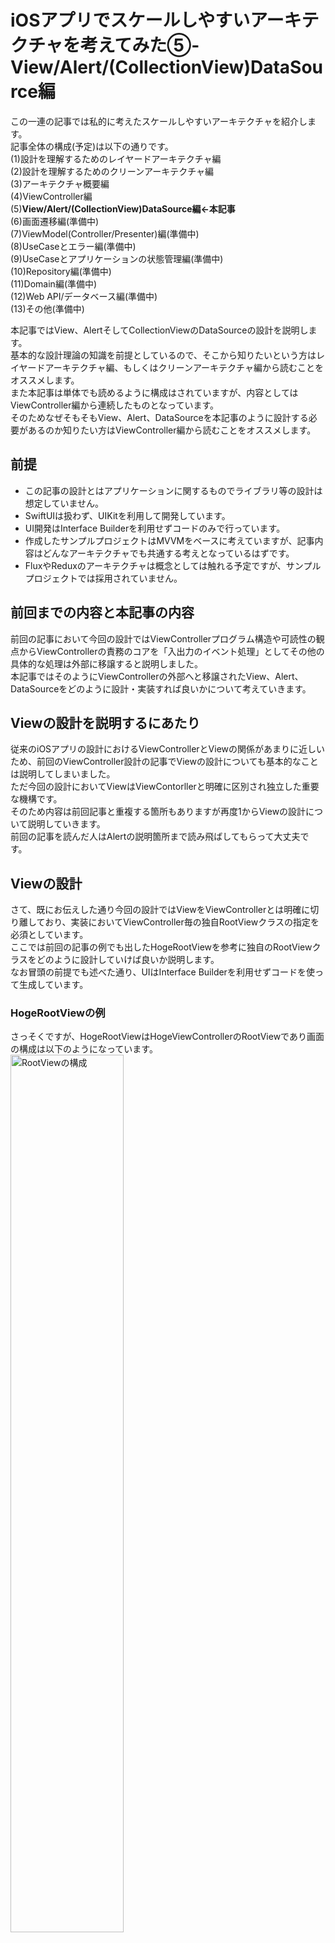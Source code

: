 # iOSアプリでスケールしやすいアーキテクチャを考えてみた⑤-View/Alert/(CollectionView)DataSource編

この一連の記事では私的に考えたスケールしやすいアーキテクチャを紹介します。  
記事全体の構成(予定)は以下の通りです。  
(1)設計を理解するためのレイヤードアーキテクチャ編  
(2)設計を理解するためのクリーンアーキテクチャ編  
(3)アーキテクチャ概要編  
(4)ViewController編  
(5)**View/Alert/(CollectionView)DataSource編←本記事**  
(6)画面遷移編(準備中)  
(7)ViewModel(Controller/Presenter)編(準備中)  
(8)UseCaseとエラー編(準備中)  
(9)UseCaseとアプリケーションの状態管理編(準備中)  
(10)Repository編(準備中)  
(11)Domain編(準備中)  
(12)Web API/データベース編(準備中)  
(13)その他(準備中)  

本記事ではView、AlertそしてCollectionViewのDataSourceの設計を説明します。  
基本的な設計理論の知識を前提としているので、そこから知りたいという方はレイヤードアーキテクチャ編、もしくはクリーンアーキテクチャ編から読むことをオススメします。  
また本記事は単体でも読めるように構成はされていますが、内容としてはViewController編から連続したものとなっています。  
そのためなぜそもそもView、Alert、DataSourceを本記事のように設計する必要があるのか知りたい方はViewController編から読むことをオススメします。


## 前提
- この記事の設計とはアプリケーションに関するものでライブラリ等の設計は想定していません。  
- SwiftUIは扱わず、UIKitを利用して開発しています。  
- UI開発はInterface Builderを利用せずコードのみで行っています。    
- 作成したサンプルプロジェクトはMVVMをベースに考えていますが、記事内容はどんなアーキテクチャでも共通する考えとなっているはずです。  
- FluxやReduxのアーキテクチャは概念としては触れる予定ですが、サンプルプロジェクトでは採用されていません。  

## 前回までの内容と本記事の内容
前回の記事において今回の設計ではViewControllerプログラム構造や可読性の観点からViewControllerの責務のコアを「入出力のイベント処理」としてその他の具体的な処理は外部に移譲すると説明しました。  
本記事ではそのようにViewControllerの外部へと移譲されたView、Alert、DataSourceをどのように設計・実装すれば良いかについて考えていきます。  

## Viewの設計を説明するにあたり
従来のiOSアプリの設計におけるViewControllerとViewの関係があまりに近しいため、前回のViewController設計の記事でViewの設計についても基本的なことは説明してしまいました。    
ただ今回の設計においてViewはViewContorllerと明確に区別され独立した重要な機構です。  
そのため内容は前回記事と重複する箇所もありますが再度1からViewの設計について説明していきます。      
前回の記事を読んだ人はAlertの説明箇所まで読み飛ばしてもらって大丈夫です。    

## Viewの設計
さて、既にお伝えした通り今回の設計ではViewをViewControllerとは明確に切り離しており、実装においてViewController毎の独自RootViewクラスの指定を必須としています。  
ここでは前回の記事の例でも出したHogeRootViewを参考に独自のRootViewクラスをどのように設計していけば良いか説明します。  
なお冒頭の前提でも述べた通り、UIはInterface Builderを利用せずコードを使って生成しています。   


### HogeRootViewの例
さっそくですが、HogeRootViewはHogeViewControllerのRootViewであり画面の構成は以下のようになっています。    
<img src="https://github.com/kokotata421/architetcture_theory/blob/main/Chapter5(View%7CAlert)/Images/RootViewの構成.png" alt="RootViewの構成" width=60% > 

実装も以下に記載します。  
```
protocol AppView: UIView {
    func setup()
}

final class HogeRootView: UIView, AppView {
    private(set) lazy var hogeLabel: UILabel = {
        let label: UILabel = .init(frame:.zero)
        label.translatesAutoresizingMaskIntoConstraints = false
        self.addSubview(label)
        NSLayoutConstraint.activate([
            label.centerYAnchor
                .constraint(equalTo: self.safeAreaLayoutGuide.centerYAnchor),
            label.centerXAnchor
                .constraint(equalTo: self.safeAreaLayoutGuide.centerXAnchor),
            label.heightAnchor.constraint(equalToConstant: 300),
            label.widthAnchor.constraint(equalTo: self.safeAreaLayoutGuide.widthAnchor, multiplier: 0.6)
        ])
        label.text = """
                    Hoge
                    Hoge Hoge
                    Hoge Hoge Hoge
                    Hoge Hoge Hoge Hoge ...
                    Hoge Infinity!
                    """
        
        label.numberOfLines = 0
        return label
    }()
    
    private(set) lazy var hogeViewColorChangeButton: UIButton = {
        let button: UIButton = .init(frame:.zero)
        button.translatesAutoresizingMaskIntoConstraints = false
        self.addSubview(button)
        NSLayoutConstraint.activate([
            button.topAnchor
                .constraint(equalTo: self.hogeLabel.bottomAnchor, constant: 15),
            button.centerXAnchor
                .constraint(equalTo: self.safeAreaLayoutGuide.centerXAnchor),
            button.heightAnchor.constraint(equalToConstant: 50),
            button.widthAnchor.constraint(equalToConstant: 200)
        ])
        
        return button
    }()
    
    override init(frame:CGRect) {
        super.init(frame: frame)
    }
    
    required init?(coder: NSCoder) {
        fatalError("init(coder:) has not been implemented")
    }
    
    
    func setup() {
        _ = self.hogeLabel
        _ = self.hogeViewColorChangeButton
    }
    
    func setColorMode(lightMode: Bool) {
        if lightMode {
            self.backgroundColor = .white
            self.hogeLabel.textColor = .black
            self.hogeViewColorChangeButton.backgroundColor = .lightGray
            self.hogeViewColorChangeButton.setTitle("Hoge Dark Mode!!!",
                                                    for: .normal)
            self.hogeViewColorChangeButton.setTitleColor(.black, for: .normal)
        } else {
            self.backgroundColor = .black
            self.hogeLabel.textColor = .white
            self.hogeViewColorChangeButton.backgroundColor = .darkGray
            self.hogeViewColorChangeButton.setTitle("Hoge Light Mode!!!",
                                                    for: .normal)
            self.hogeViewColorChangeButton.setTitleColor(.white, for: .normal)
        }
    }
}

```

最初に今回のケースの概要について簡単に説明をしておきます。  
#### ViewControllerのジェネリクスに自身のRootViewクラスを指定する
まず今回のViewの独立にあたり以下のようなViewControllerを基底クラスとして利用しています。(以下のコードではRootViewに関係のある箇所のみ抽出しています。)  
```
class ViewController<View: AppView>: UIViewController {
    var rootView: View {
        return self.view as! View
    }
    ...
        
    final override func loadView() {
        self.view = View()
        self.rootView.setup()
    }
    
}
```
指定したRootViewクラスのインスタンスにはrootViewプロパティからアクセス可能です。  

今回のHogeRootViewに対応するHogeViewControllerは
```
class HogeViewController: ViewController<HogeRootView> {
   ...
}
```
というように定義しています。  
またこれは後ほど詳しく説明しますが、RootViewクラスのインスタンスはloadView()メソッド内で生成して、自身のviewプロパティに代入しています。  
#### RootViewクラスはAppViewプロトコルに準拠する
次にHogeRootViewのコード冒頭に書かれているAppViewプロトコルについてです。  
このAppViewは各ViewControllerのRootViewであることを明示するためのプロトコルであり、RootViewとなるViewはこのプロトコルに準拠している必要があります。  
そして各RootViewでセットアップ処理を行いたい場合はこのAppViewプロトコルのsetup()メソッドにその処理を実装します。  
今回の例ではsetup()メソッド内でhogeLabelとhogeViewColorChangeButtonにアクセスして、両UIコンポーネントの遅延生成処理を発動させています。  
ちなみに先の基底ViewControllerクラスを見たらわかる通り、このsetup()メソッドはViewControllerのloadView()メソッド内で呼ばれます。  

#### HogeRootViewのsetColorMode(lightMode: Bool)メソッド 
この画面ではhogeViewColorChangeButtonにタップすることで画面全体の色を変えられる仕様になっており、setColorMode(lightMode: Bool)はその色の変更を実行するメソッドとなります。  
今回のようにViewをViewControllerから切り離した設計では、Viewに関する処理のメソッドは全てViewクラスに定義・実装していくことになります。  

### View設計の基本
HogeRootViewの例をみて大体わかったと思いますが、ViewControllerから切り離されたRootViewではViewの宣言、生成処理(Interface Builderを利用していない場合)、View全体の初期化処理、Viewの操作処理、とViewに関わるあらゆる定義と実装がなされることになります。  
そしてこれらをRootViewに定義・実装する際には、特に特別な工夫は必要ありません。    
RootViewからの入力イベントは全てViewController側で管理するので、RootView自体は各Viewコンポーネントの出力に特化しており責務もデータフローも単純です。  
そのため構造としての複雑性は非常に低く、責務をただ順々に書き連ねても開発で問題が起こることはないと思います。  
あえて何かいうならば、一般的な感覚でいうと責務を書き連ねる順番は「宣言(生成処理)->View全体の初期化->Viewの操作メソッド」が妥当であるということぐらいでしょうか。  

### View設計における注意点
上記の通りViewの設計については基本的な責務さえ理解しているだけで十分です。  
ただそれでも2点ほど留意しておきたい点があるのでここではそれらについて説明します。

#### RootViewでは初期化時にデータを渡さない
既に示した基底ViewControllerを見てもわかる通り、ViewController内でRootViewは一切のパラメータなしで初期化されています。  
基底ViewControllerクラスがこのように設計されていることにより全てのRootViewで初期化時のデータの受け渡しができなくなるわけですが、それが原因で何か問題が起きたりしないでしょうか。　　
  
結論を先に言うと、私は大丈夫だと思っています。  
先ほども述べた通りRootView責務は各Viewコンポーネントの出力に特化していて、通常その出力はViewController側のイベントをトリガーに発生します。  
そのためViewに外部からのデータが必要な場合にはViewControllerの出力イベントに合わせて、ViewControllerから渡せば十分要件を満たすことが可能です。  
Viewの初期状態に必要なデータもViewの初期化時ではなくViewControllerのviewDidLoad()メソッドを介したタイミングで行えば問題ないと思います。  

もし各RootViewの初期化時のデータ受け渡しを許すのならば、その初期化のパターンに様々なケースが想定されるため汎用性のあるViewControllerとViewを切り離した設計を考えるのは非常に難しくなります。  
なので今回のRootViewの設計では初期化時のデータ受け渡しを不可で固定することで、単一の基底ViewControllerクラスのみによってあらゆるViewControllerとViewの切り離しを可能にしています。  

#### init(frame:CGRect)の実装が必須
基底ViewControllerではプログラム上RootViewを
```
self.view = View() 
```
とパラメーター無しで生成していますが、実際にはこのRootViewの生成処理内部では`init(frame:CGRect)`を利用しているようです。  
そのため各RootViewクラスでは`init(frame:CGRect)`を実装する必要があります。  

## Alertの設計
ここからはAlertの設計について説明していきます。  
最初にデフォルトAlertの開発を踏まえながら、今回のAlert設計に当たって解決すべき問題点を確認します。  

### デフォルトAlertの問題点
私はアプリ設計の観点からデフォルトAlertには以下3点の問題点があると考えています。  
1. 表示するために必要な設定データが多くプログラムが命令的
2. アプリの機能との連携が見えづらい
3. データフローが複雑になる

なんのことを言っているか大体検討がついている点もあるかと思いますが、以下ではそれぞれについて簡単に説明します。  
#### 1.表示するために必要な設定が多くプログラムが命令的
これは一般的に認識されている問題なので、想像するのは難しくないと思います。    
デフォルトAlertの実装では、**Alert自身のタイトル、メッセージ、スタイルの設定**,**各アクションボタンのタイトル、スタイル、そしてタップ時の処理の設定**と、その表示のために様々なデータの設定とメソッドの呼び出しを行う必要があります。  
なのでAlertを一つ表示するだけでもそれなりの量、かつその記述スタイルは命令的であるため、ViewControllerの肥大化および可読性の低下の一因となってしまっています。  

以下では簡単なデフォルトAlertの実装例を示しておきます。  
```
 // dataはPresenterから渡された引数とする

   let alert: UIAlertController = UIAlertController(title: "データの保存確認",
                                                    message: "データを保存してもいいですか？",
                                                    preferredStyle:  UIAlertControllerStyle.Alert)
    let defaultAction: UIAlertAction = UIAlertAction(title: "OK",
                                                     style: UIAlertActionStyle.Default, 
                                                     handler: { (action: UIAlertAction!) -> Void in
                                                        presenter.save(data)
                                                     })
    let cancelAction: UIAlertAction = UIAlertAction(title: "キャンセル",
                                                    style: UIAlertActionStyle.Cancel,
                                                    handler:nil)
    
    alert.addAction(cancelAction)
    alert.addAction(defaultAction)

    viewController.present(alert, animated: true, completion: nil)
```

#### 2.アプリ機能との連携が見えづらい
1で見たようにデフォルトAlertではその表示のため色々とデータを設定していきますが、それら設定データの情報はとても細かく、開発者はそのAlertが何をしているのか理解するためにコードを丁寧に読んでいく必要があります。  

Alertの読解がこのように面倒な原因として、プログラム上にそのAlertのコンテクストが明示されていないことがあります。   
個々のAlertは必ずアプリ内の特定のモジュールと対応しています。  
例えば「写真アイテム取得失敗の対応を促す」ためのAlert、「決済前の意思確認」のためのAlert、「ログインする必要があることを知らせる」ためのAlert等です。  
プログラムを読む上でこうしたコンテクストを最初に確認できるようになっているならば、その可読性は高くなります。  

もちろんAlertがUIKitフレームワークの一部であることを考えると、デフォルトAlertがアプリの機能面と切り離されていることはしょうがないことです。    
しかしアプリケーションの設計という観点考えると、Alertとアプリ機能とのつながりが可視化されるようにAlertを再構築する必要があると思います。   

#### 3.データフローが複雑になる
「設計を理解するためのクリーンアーキテクチャ」編でデータフローのわかりやすさはそのままプログラムのわかりやすさに直結すると説明しました。    
そのため「ViewController」編でもViewControllerの「入力データフロー」と「出力データフロー」が区別されるように設計していました。      
しかし、デフォルトAlertではその表示(出力)箇所でタップ時の処理(入力)も定義するので、出力と入力のデータフローを切り離すことができません。         
これは言ってみれば、異なるベクトルを持つデータフローが入れ子構造になっている状態です。    
通常であればViewからの入力は`func addTarget(_ target: Any?, action: Selector, for controlEvents: UIControl.Event)`等を利用してViewの出力とは切り離された形で行われますが、Alertの場合は出力とともに入力も定義するので実質的に入力処理が出力処理に内包されている構造となっています。  
デフォルトAlertが持つこのようなデータフローの複雑性は、プログラムの流れを追うことを難しくしています。   

ちなみにここで指摘されている「表示(出力)箇所でタップ時の処理(入力)を定義する」性質はSwiftUIのAlertも同様に持っていますが、そちらでは特に問題は起きません。　
この違いにはSwift UIのViewとUIKitのViewControllerのアプリ上での立ち位置が関係しているのですが、それについては後ほど補論にて説明します。  

### デフォルトAlertの問題を解決していく
さて、それでは上記の問題に対して解決策を提案していこうと思いますが、ただその前に今回のAlert設計ではViewControllerの外部に委譲されているという大前提があるため、まずその外部化をどうやって実現方法から説明していきます。  

#### ViewControllerの代理でAlertの表示を行うAlertClient
本記事ではViewControllerの代理としてAlertの表示を行うコンポーネントをAlertClientとします。  
AlertClientの基本的な構造はRouterと同じで、AlertClientにViewControllerを渡してそちら側でAlert表示の実装を行います。  
これはAlertの表示が技術的にはViewControllerの`present(_:animated:completion:)`メソッド、すなわち遷移処理によって実行されていることを考えればわかると思います。    

しかし、技術的には同類でもやはりサービスの観点からいうと「遷移」と「アラートの表示」は異なっているべきです。    
そのためAlertの表示を行うコンポーネントをAlertClientとしてRouterと区別しているわけですが、本記事が提案する設計ではAlertClientはAlertClientTypeプロトコルに準拠する形式でAlert表示処理を実装します。      
以下はAlertClientTypeプロトコルのAlertの表示に関する定義です。(AlertClientTypeプロトコルの定義全体は後ほど示します。)　　

```
protocol AlertClientType: AnyObject {
    associatedtype Action: AlertActionType
    init(viewController: UIViewController)
    
    func show(strategy: AlertStrategy<Action>,
              animated: Bool,
              completion: (() -> Void)?)
   ...
```
AlertClientはこの`show(strategy: AlertStrategy<Action>, animated: Bool, completion: (() -> Void)?)`メソッドの呼び出しによってAlertを表示しますが、このメソッドはViewControllerでAlertを表示する際のpresentメソッドと非常によく似ているためiOS開発者は特に違和感なく利用することができると思います。  
```
func present(_ viewControllerToPresent: UIViewController, 
             animated flag: Bool, 
             completion: (() -> Void)? = nil)
```
ただAlertClientTypeとそのshowメソッドで宣言、定義されている**AlertStrategy**、**Action: AlertActionType**は本設計で独自に定義している型です。  
これらの型については先に示したAlertの問題群の解決と不可分であるため、後ほどそれらとともに説明していきます。  
とりあえずここでは**AlertStrategy**、**Action: AlertActionType**という独自型を利用しながら、AlertClientTypeのshowメソッドでAlertを表示していることだけ理解してもらえれば十分です。  

#### 「1.表示するために必要な設定が多くプログラムが命令的」問題の解決
まずAlertの表示プログラムが煩雑になってしまう問題は、先で紹介したAlertStrategy型によって解決します。  
以下その定義です。  
```
struct AlertStrategy<Action: AlertActionType> {
    var title: String
    var message: String
    var actions: [Action]
    var style: AlertStyle
}

enum AlertStyle {
    case actionSheet
    case alert
}

extension AlertStrategy: Error {}
```
AlertStategyは簡単に言えば、Alertに関する煩雑なデータ群を一括で操作するラッパーオブジェクトと言えます。
これはAlertの設計においてよく取られるアプローチであるため目新しくはないと思いますが、やはりそれだけに非常に便利な手法であり、このAlertStrategyを利用することで煩雑なデータ操作は全てAlertの内部で実装されるため、Alertを表示する側で意識することはなくなります。  

しかしAlertStategyが通常のAlertデータのラッパーオブジェクトと異なる点としては、ジェネリクスとして`Action: AlertActionType`を利用していることでしょうか。  
この`Action: AlertActionType`はAlertのモジュール化、および入出力データフローの切り離しを可能にしているのですが、それについては後ほどまた説明します。  

ちなみに`enum AlertStyle`はUIKitの`UIAlertController.Style`型と同義なのですが、わざわざ自作で定義し直しているのはAlertStrategy型はその性質上ViewModel等でも利用するためUIKitの型に依存した設計にしたくなかったからです。  
AlertのUI側では以下のように`UIAlertController.Style`を拡張して`enum AlertStyle`から`UIAlertController.Style`型を生成できるように定義しています。  
```
extension UIAlertController.Style {
    init(style: AlertStyle) {
        switch style {
        case .alert:
            self = .alert
        case .actionSheet:
            self = .actionSheet
        }
    }
}
```

また`extension AlertStrategy: Error {}`とAlertStrategy型をErrorプロトコルに準拠させているのも、その性質上Result型のFailure型として扱われる場合があるためです。  

#### 「2.アプリ機能との連携が見えづらい」問題の解決
既に簡単に触れましたが、今回の設計ではAlertActionTypeプロトコルを使ってアプリ固有の機能に合わせたAlertのモジュール化を実現しています。  
AlertActionTypeとそれに関連する定義は以下の通りです。  
```
protocol AlertActionType: Equatable {
    var title: String { get }
    var style: AlertActionStyle { get }
}


enum AlertActionStyle {
    case `default`
    case cancel
    case destructive
}
```
AlertActionTypeの`var title: String`はAlertボタンのタイトルなる文字列、`var style: AlertActionStyle `はAlertボタンのスタイルを指し、これは`UIAlertAction.Style`と同じ役割を持っています。  

アプリ内でAlertを表示したい場合には、そのアラート表示に関わる機能や状況が明示されるようなAlertActionTypeの実体型を定義します。  
例えば今回のサンプルプロジェクトでは写真アイテムの取得失敗時にアラートを表示するのですが、その実装のためにAlertActionTypeに準拠したFetchPhotoErrorAction型を定義・実装しています。  
```
enum FetchPhotoErrorAction: String, AlertActionType {
    case retry = "Retry"
    case cancel = "Cancel"
    case setting = "Setting"
    case signIn = "Sign In"
    case none = "Confirm"
    
    var title: String {
        return self.rawValue
    }
    
    var style: AlertActionStyle {
        return self == .cancel ? .cancel : .default
    }
}
```

このようにAlertActionTypeを使うと、Alertの機能毎に開発をしていくことになるので、アプリの仕様との親和性はとても高くなります。  
また実際にAlertを利用するプログラムでは`AlertClient<FetchPhotoErrorAction>`や`AlertStrategy<FetchPhotoErrorAction>`等、AlertActionTypeの実態型を明示したAlertコンポーネントを宣言する必要があるため、開発者は利用されているAlertコンポーネントの型名を確認すればそのコンテクストを把握できます。  

ちなみに基本的にAlertActionTypeの実体型は上記のようにEnumで定義し、ユーザーがAlertに対して取りうる手段をcaseとして宣言していくのが良いと思います。    
また`UIAlertAction.Style`と同義であるにも関わらず、わざわざAlertActionStyle型を独自定義しているのは先程のAlertStyleと同じ理由です。  
AlertActionStyle型もUI側でUIAlertAction.Styleへ変換できるように拡張実装を行なっています。  
```
extension UIAlertAction.Style {
    init(style: AlertActionStyle) {
        switch style {
        case .default:
            self = .default
        case .cancel:
            self = .cancel
        case .destructive:
            self = .destructive
        }
    }
}
```

> 補足:  
> 例で示した`AlertClient<FetchPhotoErrorAction>`を見てもわかるとおり、AlertClientコンポーネントがモジュール化をジェネリクスで実現しているということは、ViewControllerで複数のAlertモジュールを利用したい場合にはその数だけAlertClientコンポーネントを宣言する必要があるということです。  
> これは一見すると冗長に思えますが、これで良いのでしょうか。      
>   
> 結論だけいうとこれで良いです。  
> プログラムには冗長さがあえて必要な場合がありますが、このケースがまさにそれです。  
> AlertClientのジェネリクスはそのAlertのコンテクストを伝える役割を担っており、もしAlertClientを集約化するためにジェネリクスを消去したならばそのコンテクストも失われてしまいます。  
> インスタンスの型が`AlertClient<FetchPhotoErrorAction>`であれば、それだけで「写真取得失敗時の」Alert表示コンポーネントであることが伝わりますが、`AlertClient`のみだとAlertを表示すること以外何もわからず開発者はその"概要"を把握するためにプログラムの”詳細”を読む必要があります。  
> アプリケーション開発では機械上で動くプロダクトを作っているわけですが、その開発においてプログラムを読むのは結局"人"です。  
> そのため人が読むことを考えてあえて冗長でも具体性を持ったプログラムを実装する判断はスケールしやすい設計を考える上でとても重要です。  
> 
> またこの後説明しますが、今回のケースではAlertClientコンポーネントのジェネリクスは入出力処理の切り分けでもとても重要な役割を担っています。  
  
  
#### 「3.データフローが複雑になる」問題の解決
それでは最後にAlertの入出力データフローを切り離す方法を説明しますが、今回の設計においてその役割を担っているのはAlertClientTypeです。  
AlertClientTypeは既に説明したようにAlertを表示する役割を担っていますが、それに加えて入出力データフローを切り離しも行なっています。  
以下では先に示したshowメソッドも含め、AlertClientTypeプロトコル全体とその関連オブジェクトの定義を示します。    
```
public struct RegistryKey: Hashable {
    private let _uuid: UUID
    
    init() {
        self._uuid = UUID()
    }
    
    public static func ==(lhs: RegistryKey, rhs: RegistryKey) -> Bool {
        return lhs._uuid == rhs._uuid
    }
}

protocol AlertClientType: AnyObject {
    associatedtype Action: AlertActionType
    init(viewController: UIViewController)
    
    func show(strategy: AlertStrategy<Action>,
              animated: Bool,
              completion: (() -> Void)?)
    
    func register(_ handler: @escaping (Action) -> Void) -> RegistryKey
    
    func register(on action: Action,_ handler: @escaping (Action) -> Void) -> RegistryKey
    
    func register(on actions: [Action],_ handler: @escaping (Action) -> Void) -> RegistryKey
    
    func unregister(key: RegistryKey) -> Void?
}

```
上記のコードを見て大体察しはついていると思いますが、AlertClientはregisterメソッドを呼び出してAlertボタンタップ(入力)時の処理を登録します。  
以前はAlertボタンタップ時の処理は、Alertを表示する際Alertボタンに直接定義していました。  
それを考えると今回の設計ではAlertを表示する出力処理(showメソッド)とAlertのボタンが押された際の入力処理の登録(registerメソッド)が全く異なるタイミングで呼び出し可能で、両者が切り離されたのがわかると思います。    
registerメソッドの呼び出し時にはタップ時の処理をクロージャとして渡しますが、そのクロージャ内では引数として受け取る`Action: AlertActionType`から何のAlertボタンが押されたか判別します。  
例えばAlertClientが先程例に出した`FetchPhotoErrorAction`をAction型として指定してる場合には以下のようにクロージャを渡すことでAlertボタンタップ時の処理を登録しています。  

```

　　　let alertClient: AlertClient<FetchPhotoErrorAction> = .init(viewController: viewContrller)
   
　　　let key:RegistryKey = alertClient
    　                       .register { action in
                 　　　            switch action {
                 　　　            case .retry: // retryボタンがタップされた時の処理
                 　　　            case .cancel: // cancelボタンがタップされた時の処理
                 　　　            case .setting: // settingボタンがタップされた時の処理
                 　　　            case .signIn: //signInボタンがタップされた時の処理
                 　　　            case .none: return //「確認」ボタン等、特にタップされても行う処理がない場合
                 　　         }
              　　　}
```
従来のAlert実装よりも自然言語的なコードとなって大分読みやすくなったのではないでしょうか。  
  
そしてここにもAlertClientTypeの`associatedtype Action: AlertActionType`によるモジュール化の効果が現れています。  
上記の例ではAlertClient<FetchPhotoErrorAction>型のジェネリクスによってregisterメソッドのクロージャが受け取るAction型が明確であるため、その登録処理内のswitch文による分岐は非常にシンプル直感的です。  
これはFetchPhotoErrorActionだからというわけではなく、一つのAlertモジュールが一般的にユーザーに与える選択肢の数(良いかればAlertActionTypeに準拠したEnumのcaseの数)を考えると、ジェネリクスを使ってAlertClientが対応するモジュールを一つに限定する限り、クロージャ内の分岐が煩雑になる可能性はとても低いと思います。  
もしここで`Action: AlertActionType`を型のジェネリクスとして利用していなければ、クロージャが受け取るAlertActionTypeの実体を想定することは非常に難しくなり、登録処理の内容は複雑になってしまうはずです。  
このようにAlertClientTypeの`associatedtype Action: AlertActionType`によるモジュール化はAlertに関するコードを読みやすくさせるだけではなく、そのコードの記述にも役にたっています。  

ちなみに
 - `func register(on action: Action,_ handler: @escaping (Action) -> Void) -> RegistryKey`  
 - `func register(on actions: [Action],_ handler: @escaping (Action) -> Void) -> RegistryKey`  
    
は特定のActionが発生した場合のみ呼び出したい処理を登録します。  
     
そしてRegistryKeyという独自型を利用していますが、これはAlertに登録した処理を管理するのに利用するキーの役割であり、もし登録した処理が呼びされるのをやめたい場合は、該当の処理登録時に返り値として受け取ったRegistryKeyを`func unregister(key: RegistryKey) -> Void?`に渡すことで登録を解除します。  

### AlertClientTypeの実体型
デフォルトAlertの問題を独自に定義したAlertClientType、そしてAlertStrategy、AlertActionTypeを使いながら解決していきました。  
しかし論理的には解決策を提示したものの、肝心のAlertを表示するAlertClientTypeの実装については触れていないのでここではそれについて説明したいと思います。  
AlertClientTypeの実体型はそのテスト等、その実行環境によっていくつか定義する必要があるかもしれません。  
ただ本番環境に限って言えばモジュールの多様性はジェネリクスによって実現しているためAlertClientの実体型は一つ定義すれば十分なはずであり、またAlertClientTypeの要件を考えてもその実装内容も大きく変わることはないと思います。    
以下では私が実装したAlertClientクラスを示します。  

```
final class AlertClient<Action: AlertActionType>: AlertClientType {
    private weak var vc: UIViewController!
    private var handlers: [RegistryKey: (Action) -> Void] = [:]
    
    required init(viewController: UIViewController) {
        self.vc = viewController
    }
    
    
    func show(strategy: AlertStrategy<Action>,
              animated: Bool,
              completion: (() -> Void)?) {

        let alert: UIAlertController = UIAlertController(title: strategy.title,
                                                         message: strategy.message,
                                                         preferredStyle: UIAlertController.Style(style: strategy.style))

        for action in strategy.actions {
            alert.addAction(UIAlertAction(title: action.title,
                                          style: UIAlertAction.Style(style: action.style),
                                          handler: {(alertAction: UIAlertAction) -> Void in
        
                                            self.handlers.values.forEach{
                                                $0(action)
                                            }
                                          }))
        }
        self.vc.present(alert,
                          animated: animated,
                          completion: completion)
        
    }
    
    func register(handler: @escaping (Action) -> Void) -> RegistryKey {
        let key: RegistryKey = .init()
        self.handlers[key] = handler
    }
    
    func register(on action: Action, handler: @escaping (Action) -> Void) -> RegistryKey {
        let key: RegistryKey = .init()
        self.handlers[key] = { _action in
            if action == _action {
                handler(action)
            }
        }
        return key
    }
    
    func register(on actions: [Action], handler: @escaping (Action) -> Void) -> RegistryKey {
        let key: RegistryKey = .init()
        self.handlers[key] = { action in
            if actions.contains(action) {
                handler(action)
            }
        }
        return key
    }
    
    
    func unregister(key: RegistryKey) -> Void? {
        if let _ = self.handlers.removeValue(forKey: key) {
            return ()
        } else {
            return nil
        }
    }
}


```
#### AlertClientのインスタンス変数
最初にインスタンス変数の説明からすると、宣言されているのは`private weak var vc: UIViewController!`と`private var handlers: [RegistryKey: (Action) -> Void] = [:]`の2つだけです。  
ViewControllerがAlertClientを保持するおり循環参照を避けるため、AlertClient側ではViewControllerを弱参照(weak)しています。  
handlers変数はRegistryKeyをキーとして登録されたタップ時の処理を保持するディクショナリー型です。  
    
#### AlertClientのメソッド  
次にメソッドの説明をしようと思いますが、showメソッドの前にregister/unregisterメソッドから見ていきます。  
まず各registerメソッドは引数の違いによって登録処理にフィルター機能を追加するといった違いはありますが、基本的には
1. RegistryKeyインスタンスを生成
2. 生成したRegistryKeyインスタンスをキーとして、引数で渡されたクロージャをhandlers変数に格納
3. ViewController側で登録処理を解除できるようにRegistryKeyインスタンスを返り値として渡す  
    
だけです。  
処理登録といっても辞書に格納するだけなので、とてもシンプルな実装だと思います。  
そしてunregisterメソッドはRegistryKeyを受け取り、該当の登録処理がhandlers変数に含まれていたら削除します。  

さて、それでは最後にAlertClientの肝であるshowメソッドについてですが、これも基本的にはAletStrategyとそれが保持しているAlertActionのデータからUIAlertControllerとUIAlertActionを生成、セットアップしていっているだけでとりわけ説明しなければいけないことはありません。  
しかし、設計上重要な点はUIAlertAction、つまりAlertボタンタップ時の処理としてhandlers変数が持っている登録処理群を呼び出していることです。  
そしてこの登録処理呼び出しの際、引数には自身のAlertボタンに照応したAlertActionを渡しています。  
このようにAlertボタンタップ時の処理として登録処理を呼び出すようにすることで、データ入出力の切り離し、またタップ時の処理の集約化(各UIAlertAction一つ一つにタップ時の処理定義していくのではなく、Alertモジュール毎に一括したタップ時の処理の定義)が可能になりました。  

### Alert設計のまとめ
デフォルトAlertの問題点を挙げ、それに対応する形の新しいAlert設計を考えていきました。  
後で簡単な例を使って、実際にこの新しいAlertを使ったアプリの実装がどのようなものになるのか見ていきたいと思いますが、一度ここで本記事のAlert設計の内容をまとめます。  
    
今回の設計においてデフォルトAlertに加えた変更は以下4点です。
1. AlertClientTypeとそのshowメソッドによって、ViewControllerが行っていたAlertの表示を代わりに行う
2. AlertStrategyによるAlert関連のデータの一括化によって、Alertの煩雑なデータ設定を内部実装に閉じ込める
3. AlertActionによってモジュール毎のAlert開発を可能にさせ、また各Alertモジュールがユーザーに提示する選択肢を記号化(Enumのcase)する
4. AlertClientTypeのregisterメソッドと前述のAlertActionによって、Alertボタンタップ時の処理の登録(入力)とAlertの表示(出力)を切り離す  
これら4つの変更によってViewControllerにおけるAlertのコードは*簡潔かつ宣言的*に記述できるようになります。  

以下イメージとして先に示した`enum FetchPhotoErrorAction: String, AlertActionType`を使ったViewControllerの実装例を示します。(もう少し本格的な例は本記事の最後に紹介します)    
    

```
struct Photo {
    //写真に関するデータ...
}
protocol ExamplePresenterInputs: AnyObject {
    
    init(outputs: ExamplePresenterOutputs)
    func fetchPhotos()
    func goToSetting()
    func signIn()
}

protocol ExamplePresenterOutputs: AnyObject {
    func showPhotos(photos: [Photo])
    func fetchPhotosfailed(strategy: AlertStrategy<FetchPhotoErrorAction>)
}

class ExampleViewController<Presenter: ExamplePresenterInputs,
                            FetchPhotoErrorAlertClient: AlertClientType>: UIViewController,
                                                                          ExamplePresenterOutputs
                            where FetchPhotoErrorAlertClient.Action == FetchPhotoErrorAction {
    
    
    private var presenter: Presenter!
    private var alertClient: FetchPhotoErrorAlertClient!
    
    init() {
        self.presenter = Presenter.init(outputs: self)
        self.alertClient = FetchPhotoErrorAlertClient.init(viewController: self)
    }
    
    required init?(coder: NSCoder) {
        fatalError("init(coder:) has not been implemented")
    }
    
    //入力処理の登録
    override func viewDidLoad() {
        //その他の入力処理
        //...
        
        
        // Alertボタンタップ時の入力処理
        _ = alertClient
            .register { action in
                switch action {
                case .retry: self.presenter.fetchPhotos()
                case .setting: self.presenter.goToSetting()
                case .signIn: self.presenter.signIn()
                case .cancel, .none: return
                }
            }
    }
    
    func showPhotos(photos: [Photo]) {
        //写真の表示
    }
    
    //写真取得失敗時にAlertを表示
    func fetchPhotosfailed(strategy: AlertStrategy<FetchPhotoErrorAction>) {
        self.alertClient
            .show(strategy: strategy,
                  animated: true,
                  completion: nil)
    }
}

```

どうでしょう、デフォルトAlertと比べてその構造が洗練され、直感的に理解しやすくなったのではないでしょうか。  
最初に載せたデフォルトAlertの実装を下に再掲しますが、一見してデフォルトAlertが表示する際に行っていた細々とした処理を変更後の設計ではViewController上で意識することがなくなったのがわかります。  
```
 // dataはPresenterから渡された引数とする

   let alert: UIAlertController = UIAlertController(title: "データの保存確認",
                                                    message: "データを保存してもいいですか？",
                                                    preferredStyle:  UIAlertControllerStyle.Alert)
    let defaultAction: UIAlertAction = UIAlertAction(title: "OK",
                                                     style: UIAlertActionStyle.Default, 
                                                     handler: { (action: UIAlertAction!) -> Void in
                                                        presenter.save(data)
                                                     })
    let cancelAction: UIAlertAction = UIAlertAction(title: "キャンセル",
                                                    style: UIAlertActionStyle.Cancel,
                                                    handler:nil)
    
    alert.addAction(cancelAction)
    alert.addAction(defaultAction)

    viewController.present(alert, animated: true, completion: nil)
```
もちろん変更後の設計ではAlertStrategyの生成処理をPresenterで行っており、上記の両者のコードを単純に比較できない面はあります。  
しかしここで重要なのはAlertがそれを利用するコンポーネントに適した設計になったということです。  
PresenterはView関係のデータを操作するコンポーネントなので、そこでAlertStrategyを生成することはなんの問題もありません。  
そしてViewControllerの責務は「画面入出力イベントを管理する」(ViewController編参照)であり、また開発者からすると「その画面がアプリ上どのような役割を持っているか」把握するためにあります。  
これは言い換えれば、ViewControllerからするとAlertのタイトルやメッセージの文言やその詳細の設定は究極的にはどうでもよく、重要なのは「何が原因でアラートを表示するのか(利用状況)」、「そのAlertの対応としてViewControllerはどのように振る舞うのか」にあるということです。  
    
そのようにアプリケーション内のコンポーネントの責務を考えた場合、今回の変更後のAlertはそれを扱う各コンポーネントにおける要件に適宜応えており、実装しやすい設計となっているはずです。  

## CollectionViewのDataSource
本記事で取り上げたコンポーネント設計を簡単なアプリを例で実践しようと思いますが、その前にCollectionViewのDataSourceについて簡単に話します。  
ちなみに今回の記事で扱うDataSourceはUICollectionViewDataSourceに準拠した実体型ではなく、それを内包したラッパーオブジェクトを指しています。  
今回の設計ではAlertと同様にCollectionViewのDataSourceもViewControllerから外部化しています。   
ただその外部化の設計はAlertに比べると配慮すべき点が少なくとても単純で、基本的にはそのCollectionViewが表示するアイテムを渡したら内容が更新されるようなDataSourceのラッパーオブジェクトを作成するだけです。  
    
### ViewControllerからみたDataSource
それを示すためにここではDataSourceの一部とそれを利用しているViewControllerの例を紹介します。  
ちなみにDataSourceとしてはUICollectionViewDiffableDataSourceを利用します。  
```
// DataSourceのラッパーオブジェクト
class HomeCollectionDataSourceWrapper {
    enum Section {
        case homePhotos
    }
    ...
    typealias DataSource = UICollectionViewDiffableDataSource<Section, Photo>
    
    ...
    
    private let _datasource: DataSource
   
    ...
    
    func update(newItems: [Photo]) {
        let snapshot: NSDiffableDataSourceSnapshot<Section, Photo> = .init()
        snapshot.appendSections([.homePhotos])
        snapshot.appendItems(newItems,
                             toSection: .homePhotos)
        self._datasource.apply(snapshot)
    }
}
    
class HomeViewController: UIViewController {
    private var datasource: HomeCollectionDataSourceWrapper
    ...
    
    func updateItems(_ photos: [Photo]) {
       self.datasource.update(newItems: photos)
    }
}

```
わざわざ実例出すまでもなかったかもしれませんが、DataSourceの役割はCollectionViewの内容の表示、もしくは更新を行うためであり、基本的にはそのための処理をラップしてViewControllerから宣言的に利用できるようにするだけです。  
もちろん状況によっては、現在の表示内容、状態の取得等を行いたい場合もあると思いますが、それらがDataSourceの構造を変えるようなことはなく、追加で機能が必要な際には適宜行っていけば問題ありません。  
    
ちなみにDataSourceの外部化をラッパーオブジェクトによって実現している理由は、直にUIKitのUICollectionViewDataSourceプロトコルを準拠・もしくはUICollectionViewDiffableDataSourceを継承したオブジェクトだとそのDataSourceの利用ケースに必要のないAPIまで晒してしまうことになるからです。  
ViewControllerからDataSourceを利用する場合、その要件はケースによって変わることが多いと思うのでラッパーオブジェクトとして定義して各ケースに必要なAPIのみを公開する設計が良いと思います。  

### ただ表示するための前準備も必要
   
